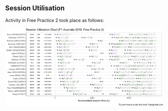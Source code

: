 ## Session Utilisation

Activity in Free Practice 2 took place as follows:

![](images/f1_2018_aus_P2-utilisation-1.png)<!-- -->
